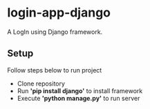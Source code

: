 # login-app-django
A LogIn using Django framework.

## Setup
Follow steps below to run project<br>
* Clone repository
* Run **'pip install django'** to install framework
* Execute **'python manage.py'** to run server
